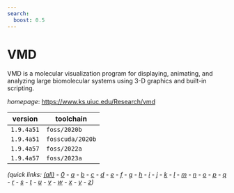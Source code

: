 ```yaml
---
search:
  boost: 0.5
---
```

# VMD

VMD is a molecular visualization program for displaying, animating, and analyzing large biomolecular  systems using 3-D graphics and built-in scripting.

*homepage*: <https://www.ks.uiuc.edu/Research/vmd>

version | toolchain
--------|----------
``1.9.4a51`` | ``foss/2020b``
``1.9.4a51`` | ``fosscuda/2020b``
``1.9.4a57`` | ``foss/2022a``
``1.9.4a57`` | ``foss/2023a``


*(quick links: [(all)](../index.md) - [0](../0/index.md) - [a](../a/index.md) - [b](../b/index.md) - [c](../c/index.md) - [d](../d/index.md) - [e](../e/index.md) - [f](../f/index.md) - [g](../g/index.md) - [h](../h/index.md) - [i](../i/index.md) - [j](../j/index.md) - [k](../k/index.md) - [l](../l/index.md) - [m](../m/index.md) - [n](../n/index.md) - [o](../o/index.md) - [p](../p/index.md) - [q](../q/index.md) - [r](../r/index.md) - [s](../s/index.md) - [t](../t/index.md) - [u](../u/index.md) - [v](../v/index.md) - [w](../w/index.md) - [x](../x/index.md) - [y](../y/index.md) - [z](../z/index.md))*

